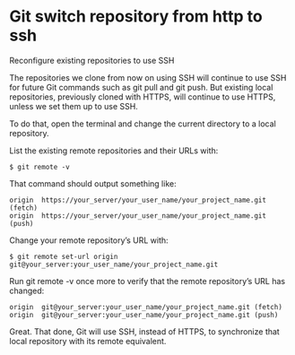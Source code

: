 # Git switch repository from http to ssh
Reconfigure existing repositories to use SSH

The repositories we clone from now on using SSH will continue to use SSH for future Git commands such as git pull and git push. But existing local repositories, previously cloned with HTTPS, will continue to use HTTPS, unless we set them up to use SSH.

To do that, open the terminal and change the current directory to a local repository.

List the existing remote repositories and their URLs with:
```
$ git remote -v
```

That command should output something like:
```
origin  https://your_server/your_user_name/your_project_name.git (fetch)
origin  https://your_server/your_user_name/your_project_name.git (push)
```

Change your remote repository’s URL with:
```
$ git remote set-url origin git@your_server:your_user_name/your_project_name.git
```

Run git remote -v once more to verify that the remote repository’s URL has changed:
```
origin  git@your_server:your_user_name/your_project_name.git (fetch)
origin  git@your_server:your_user_name/your_project_name.git (push)
```

Great. That done, Git will use SSH, instead of HTTPS, to synchronize that local repository with its remote equivalent.

